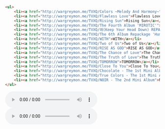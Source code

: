 

<html>

<head> 
<meta charset="utf-8"> 
<title>TVXQ</title> 
</head>
<body>

```html
<ul>
	<li><a href="http://wargreymon.me/TVXQ/Colors ~Melody And Harmony~">Colors ~Melody And Harmony~</a></li>
	<li><a href="http://wargreymon.me/TVXQ/Flawless Love">Flawless Love</a></li>
	<li><a href="http://wargreymon.me/TVXQ/Rising Sun">Rising Sun</a></li>
	<li><a href="http://wargreymon.me/TVXQ/The Fourth Album 'MIROTIC'">The Fourth Album 'MIROTIC'</a></li>
	<li><a href="http://wargreymon.me/TVXQ/왜(Keep Your Head Down) REPACKAGE">왜(Keep Your Head Down) REPACKAGE</a></li>
	<li><a href="http://wargreymon.me/TVXQ/The 6th Album Repackage 'Human">The 6th Album Repackage 'Human</a></li>
	<li><a href="http://wargreymon.me/TVXQ/WITH">WITH</a></li>
	<li><a href="http://wargreymon.me/TVXQ/Two of Us">Two of Us</a></li>
	<li><a href="http://wargreymon.me/TVXQ/RISE AS GOD">RISE AS GOD</a></li>
	<li><a href="http://wargreymon.me/TVXQ/The Chance of Love">The Chance of Love</a></li>
	<li><a href="http://wargreymon.me/TVXQ/The Truth of Love">The Truth of Love	</a></li>
	<li><a href="http://wargreymon.me/TVXQ/TOMORROW">TOMORROW</a></li>
	<li><a href="http://wargreymon.me/TVXQ/Close To You">Close To You</a></li>
	<li><a href="http://wargreymon.me/TVXQ/Chocolate - The 1st Mini Album">Chocolate - The 1st Mini Album</a></li>
	<li><a href="http://wargreymon.me/TVXQ/True Colors - The 1st Mini Album">True Colors - The 1st Mini Album</a></li>
	<li><a href="http://wargreymon.me/TVXQ/NOIR - The 2nd Mini Album">NOIR - The 2nd Mini Album</a></li>
</ul>
```
<script>
    document.write("Love In The Ice\n");
</script>




<audio controls>
  <source src="The Fourth Album 'MIROTIC'/Love In The Ice.mp3" type="audio/mpeg">
  <source src="The Fourth Album 'MIROTIC'/Love In The Ice.ogg" type="audio/ogg">
  <embed height="50" width="100" src="The Fourth Album 'MIROTIC'/Love In The Ice.mp3">
</audio>
<script>
    document.write("\n");
</script>

<script>
    document.write("All That Love\n");
</script>


<audio controls>
  <source src="All That Love.mp3" type="audio/mpeg">
  <source src="All That Love.ogg" type="audio/ogg">
  <embed height="50" width="100" src="All That Love.mp3">
</audio>
</body>
</html>

